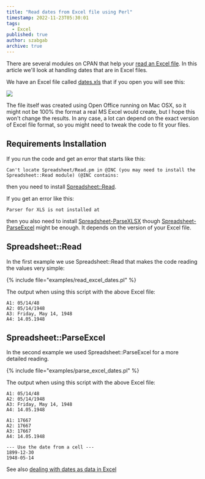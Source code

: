```yaml
---
title: "Read dates from Excel file using Perl"
timestamp: 2022-11-23T05:30:01
tags:
  - Excel
published: true
author: szabgab
archive: true
---
```



There are several modules on CPAN that help your [read an Excel file](/read-an-excel-file-in-perl).
In this article we'll look at handling dates that are in Excel files.


We have an Excel file called [dates.xls](/files/dates.xls) that if you open you will see this:

![](/img/dates.png)

The file itself was created using Open Office running on Mac OSX, so it might not be 100% the format a real MS Excel
would create, but I hope this won't change the results. In any case, a lot can depend on the exact version of Excel file
format, so you might need to tweak the code to fit your files.


## Requirements Installation

If you run the code and get an error that starts like this:

```
Can't locate Spreadsheet/Read.pm in @INC (you may need to install the Spreadsheet::Read module) (@INC contains:
```

then you need to install [Spreadsheet::Read](https://metacpan.org/pod/Spreadsheet::Read).


If you get an error like this:

```
Parser for XLS is not installed at
```

then you also need to install [Spreadsheet-ParseXLSX](https://metacpan.org/release/Spreadsheet-ParseXLSX)
though [Spreadsheet-ParseExcel](https://metacpan.org/release/Spreadsheet-ParseExcel) might be enough.
It depends on the version of your Excel file.

## Spreadsheet::Read

In the first example we use  Spreadsheet::Read that makes the code reading the values very simple:

{% include file="examples/read_excel_dates.pl" %}

The output when using this script with the above Excel file:

```
A1: 05/14/48
A2: 05/14/1948
A3: Friday, May 14, 1948
A4: 14.05.1948
```

## Spreadsheet::ParseExcel

In the second example we used Spreadsheet::ParseExcel for a more detailed reading.

{% include file="examples/parse_excel_dates.pl" %}

The output when using this script with the above Excel file:

```
A1: 05/14/48
A2: 05/14/1948
A3: Friday, May 14, 1948
A4: 14.05.1948

A1: 17667
A2: 17667
A3: 17667
A4: 14.05.1948

--- Use the date from a cell ---
1899-12-30
1948-05-14
```

See also [dealing with dates as data in Excel](https://practicaldatamanagement.wordpress.com/2014/07/02/dealing-with-dates-as-data-in-excel/)

